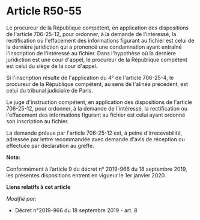 # Article R50-55

Le procureur de la République compétent, en application des dispositions de l'article 706-25-12, pour ordonner, à la demande
de l'intéressé, la rectification ou l'effacement des informations figurant au fichier est celui de la dernière juridiction
qui a prononcé une condamnation ayant entraîné l'inscription de l'intéressé au fichier. Dans l'hypothèse où la dernière
juridiction est une cour d'appel, le procureur de la République compétent est celui du siège de la cour d'appel. 

Si l'inscription résulte de l'application du 4° de l'article 706-25-4, le procureur de la République compétent, au sens de
l'alinéa précédent, est celui du   tribunal judiciaire de Paris. 

Le juge d'instruction compétent, en application des dispositions de l'article 706-25-12, pour ordonner, à la demande de
l'intéressé, la rectification ou l'effacement des informations figurant au fichier est celui ayant ordonné son inscription au
fichier. 

La demande prévue par l'article 706-25-12 est, à peine d'irrecevabilité, adressée par lettre recommandée avec demande d'avis
de réception ou effectuée par déclaration au greffe.

**Nota:**

Conformément à l’article 9 du décret n° 2019-966 du 18 septembre 2019, les présentes dispositions entrent en vigueur le 1er
janvier 2020.

**Liens relatifs à cet article**

_Modifié par_:

  - Décret n°2019-966 du 18 septembre 2019 - art. 8
